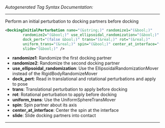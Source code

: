 <!-- THIS IS AN AUTOGENERATED FILE: Don't edit it directly, instead change the schema definition in the code itself. -->

_Autogenerated Tag Syntax Documentation:_

---
Perform an initial perturbation to docking partners before docking

```xml
<DockingInitialPerturbation name="(&string;)" randomize1="(&bool;)"
        randomize2="(&bool;)" use_ellipsoidal_randomization="(&bool;)"
        dock_pert="(false &bool;)" trans="(&real;)" rot="(&real;)"
        uniform_trans="(&real;)" spin="(&bool;)" center_at_interface="(&bool;)"
        slide="(&bool;)" />
```

-   **randomize1**: Randomize the first docking partner
-   **randomize2**: Randomize the second docking partner
-   **use_ellipsoidal_randomization**: Use the EllipsoidalRandomizationMover instead of the RigidBodyRandomizeMover
-   **dock_pert**: Read in translational and rotational perturbations and apply to pose
-   **trans**: Translational perturbation to apply before docking
-   **rot**: Rotational perturbation to apply before docking
-   **uniform_trans**: Use the UniformSphereTransMover
-   **spin**: Spin partner about its axis
-   **center_at_interface**: Center the spin at the interface
-   **slide**: Slide docking partners into contact

---
